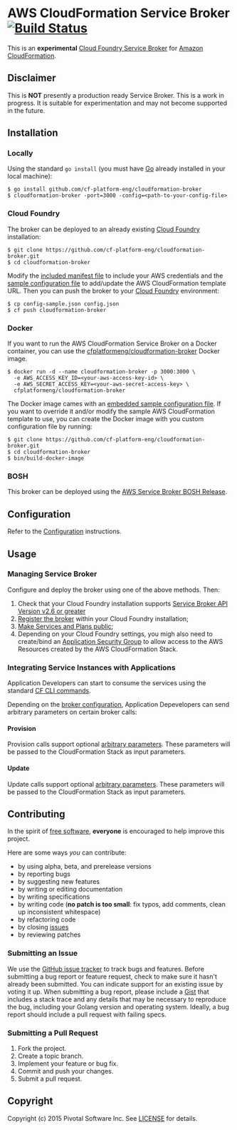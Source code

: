 # AWS CloudFormation Service Broker [![Build Status](https://travis-ci.org/cf-platform-eng/cloudformation-broker.png)](https://travis-ci.org/cf-platform-eng/cloudformation-broker)

This is an **experimental** [Cloud Foundry Service Broker](https://docs.cloudfoundry.org/services/overview.html) for [Amazon CloudFormation](https://aws.amazon.com/cloudformation/).

## Disclaimer

This is **NOT** presently a production ready Service Broker. This is a work in progress. It is suitable for experimentation and may not become supported in the future.

## Installation

### Locally

Using the standard `go install` (you must have [Go](https://golang.org/) already installed in your local machine):

```
$ go install github.com/cf-platform-eng/cloudformation-broker
$ cloudformation-broker -port=3000 -config=<path-to-your-config-file>
```

### Cloud Foundry

The broker can be deployed to an already existing [Cloud Foundry](https://www.cloudfoundry.org/) installation:

```
$ git clone https://github.com/cf-platform-eng/cloudformation-broker.git
$ cd cloudformation-broker
```

Modify the [included manifest file](https://github.com/cf-platform-eng/cloudformation-broker/blob/master/manifest.yml) to include your AWS credentials and the [sample configuration file](https://github.com/cf-platform-eng/cloudformation-broker/blob/master/config-sample.json) to add/update the AWS CloudFormation template URL. Then you can push the broker to your [Cloud Foundry](https://www.cloudfoundry.org/) environment:

```
$ cp config-sample.json config.json
$ cf push cloudformation-broker
```

### Docker

If you want to run the AWS CloudFormation Service Broker on a Docker container, you can use the [cfplatformeng/cloudformation-broker](https://registry.hub.docker.com/u/cfplatformeng/cloudformation-broker/) Docker image.

```
$ docker run -d --name cloudformation-broker -p 3000:3000 \
  -e AWS_ACCESS_KEY_ID=<your-aws-access-key-id> \
  -e AWS_SECRET_ACCESS_KEY=<your-aws-secret-access-key> \
  cfplatformeng/cloudformation-broker
```

The Docker image cames with an [embedded sample configuration file](https://github.com/cf-platform-eng/cloudformation-broker/blob/master/config-sample.json). If you want to override it and/or modify the sample AWS CloudFormation template to use, you can create the Docker image with you custom configuration file by running:

```
$ git clone https://github.com/cf-platform-eng/cloudformation-broker.git
$ cd cloudformation-broker
$ bin/build-docker-image
```

### BOSH

This broker can be deployed using the [AWS Service Broker BOSH Release](https://github.com/cf-platform-eng/aws-broker-boshrelease).

## Configuration

Refer to the [Configuration](https://github.com/cf-platform-eng/cloudformation-broker/blob/master/CONFIGURATION.md) instructions.

## Usage

### Managing Service Broker

Configure and deploy the broker using one of the above methods. Then:

1. Check that your Cloud Foundry installation supports [Service Broker API Version v2.6 or greater](https://docs.cloudfoundry.org/services/api.html#changelog)
2. [Register the broker](https://docs.cloudfoundry.org/services/managing-service-brokers.html#register-broker) within your Cloud Foundry installation;
3. [Make Services and Plans public](https://docs.cloudfoundry.org/services/access-control.html#enable-access);
4. Depending on your Cloud Foundry settings, you migh also need to create/bind an [Application Security Group](https://docs.cloudfoundry.org/adminguide/app-sec-groups.html) to allow access to the AWS Resources created by the AWS CloudFormation Stack.

### Integrating Service Instances with Applications

Application Developers can start to consume the services using the standard [CF CLI commands](https://docs.cloudfoundry.org/devguide/services/managing-services.html).

Depending on the [broker configuration](https://github.com/cf-platform-eng/cloudformation-broker/blob/master/CONFIGURATION.md#cloudformation-broker-configuration), Application Depevelopers can send arbitrary parameters on certain broker calls:

#### Provision

Provision calls support optional [arbitrary parameters](https://docs.cloudfoundry.org/devguide/services/managing-services.html#arbitrary-params-create). These parameters will be passed to the CloudFormation Stack as input parameters.

#### Update

Update calls support optional [arbitrary parameters](https://docs.cloudfoundry.org/devguide/services/managing-services.html#arbitrary-params-update). These parameters will be passed to the CloudFormation Stack as input parameters.

## Contributing

In the spirit of [free software](http://www.fsf.org/licensing/essays/free-sw.html), **everyone** is encouraged to help improve this project.

Here are some ways *you* can contribute:

* by using alpha, beta, and prerelease versions
* by reporting bugs
* by suggesting new features
* by writing or editing documentation
* by writing specifications
* by writing code (**no patch is too small**: fix typos, add comments, clean up inconsistent whitespace)
* by refactoring code
* by closing [issues](https://github.com/cf-platform-eng/cloudformation-broker/issues)
* by reviewing patches

### Submitting an Issue

We use the [GitHub issue tracker](https://github.com/cf-platform-eng/cloudformation-broker/issues) to track bugs and features. Before submitting a bug report or feature request, check to make sure it hasn't already been submitted. You can indicate support for an existing issue by voting it up. When submitting a bug report, please include a [Gist](http://gist.github.com/) that includes a stack trace and any details that may be necessary to reproduce the bug, including your Golang version and operating system. Ideally, a bug report should include a pull request with failing specs.

### Submitting a Pull Request

1. Fork the project.
2. Create a topic branch.
3. Implement your feature or bug fix.
4. Commit and push your changes.
5. Submit a pull request.

## Copyright

Copyright (c) 2015 Pivotal Software Inc. See [LICENSE](https://github.com/cf-platform-eng/cloudformation-broker/blob/master/LICENSE) for details.
